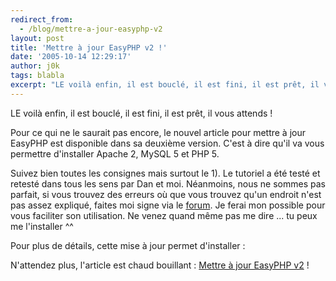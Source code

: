 ```yaml
---
redirect_from:
  - /blog/mettre-a-jour-easyphp-v2
layout: post
title: 'Mettre à jour EasyPHP v2 !'
date: '2005-10-14 12:29:17'
author: j0k
tags: blabla
excerpt: "LE voilà enfin, il est bouclé, il est fini, il est prêt, il vous attends !     \nPour ce qui ne le saurait pas encore, le nouvel article pour mettre à jour EasyPHP est disponible dans sa deuxième version. C'est à dire qu'il va vous permettre d'installer Apache 2, MySQL 5 et PHP 5.  \n  \nSuivez bien toutes les consignes mais surtout le 1). Le tutoriel      …"
---
```


LE voilà enfin, il est bouclé, il est fini, il est prêt, il vous attends !

Pour ce qui ne le saurait pas encore, le nouvel article pour mettre à jour EasyPHP est disponible dans sa deuxième version. C'est à dire qu'il va vous permettre d'installer Apache 2, MySQL 5 et PHP 5.

Suivez bien toutes les consignes mais surtout le 1). Le tutoriel a été testé et retesté dans tous les sens par Dan et moi. Néanmoins, nous ne sommes pas parfait, si vous trouvez des erreurs où que vous trouvez qu'un endroit n'est pas assez expliqué, faites moi signe via le [forum](http://www.j0k3r.net/forum/forum-remarque-sur-le-site-8.htm). Je ferai mon possible pour vous faciliter son utilisation. Ne venez quand même pas me dire ... tu peux me l'installer ^^

Pour plus de détails, cette mise à jour permet d'installer :


N'attendez plus, l'article est chaud bouillant : [Mettre à jour EasyPHP v2](http://www.j0k3r.net/articles-mettre-a-jour-easyphp-v2-7.html) !
